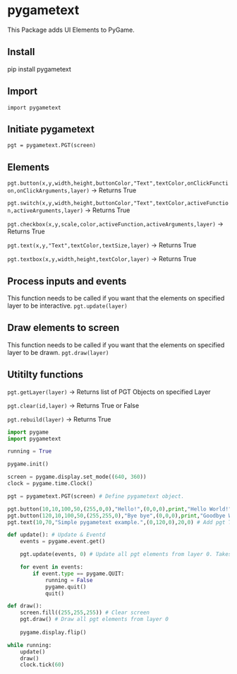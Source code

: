 # pygametext
This Package adds UI Elements to PyGame.

## Install
pip install pygametext

## Import
`import pygametext`


## Initiate pygametext
`pgt = pygametext.PGT(screen)`


## Elements
`pgt.button(x,y,width,height,buttonColor,"Text",textColor,onClickFunction,onClickArguments,layer)` -> Returns True

`pgt.switch(x,y,width,height,buttonColor,"Text",textColor,activeFunction,activeArguments,layer)` -> Returns True

`pgt.checkbox(x,y,scale,color,activeFunction,activeArguments,layer)` -> Returns True

`pgt.text(x,y,"Text",textColor,textSize,layer)` -> Returns True

`pgt.textbox(x,y,width,height,textColor,layer)` -> Returns True


## Process inputs and events
This function needs to be called if you want that the elements on specified layer to be interactive.
`pgt.update(layer)`

## Draw elements to screen
This function needs to be called if you want that the elements on specified layer to be drawn.
`pgt.draw(layer)`

## Utitilty functions
`pgt.getLayer(layer)` -> Returns list of PGT Objects on specified Layer

`pgt.clear(id,layer)` -> Returns True or False

`pgt.rebuild(layer)` -> Returns True

``` python
import pygame
import pygametext

running = True

pygame.init()

screen = pygame.display.set_mode((640, 360))
clock = pygame.time.Clock()

pgt = pygametext.PGT(screen) # Define pygametext object.

pgt.button(10,10,100,50,(255,0,0),"Hello!",(0,0,0),print,"Hello World!",0) # Add pgt Button
pgt.button(120,10,100,50,(255,255,0),"Bye bye",(0,0,0),print,"Goodbye World!",0) # Add pgt Button
pgt.text(10,70,"Simple pygametext example.",(0,120,0),20,0) # Add pgt Text

def update(): # Update & Eventd
	events = pygame.event.get()

	pgt.update(events, 0) # Update all pgt elements from layer 0. Takes events arg to process some elements.

	for event in events:
		if event.type == pygame.QUIT:
			running = False
			pygame.quit()
			quit()

def draw():
	screen.fill((255,255,255)) # Clear screen
	pgt.draw() # Draw all pgt elements from layer 0
	
	pygame.display.flip()

while running:
	update()
	draw()
	clock.tick(60)
```